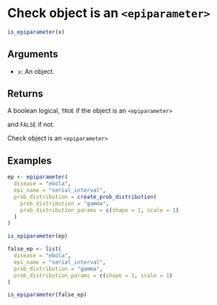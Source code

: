 # Check object is an `<epiparameter>`

```r
is_epiparameter(x)
```

## Arguments

- `x`: An object.

## Returns

A boolean logical, `TRUE` if the object is an `<epiparameter>`

and `FALSE` if not.

Check object is an `<epiparameter>`

## Examples

```r
ep <- epiparameter(
  disease = "ebola",
  epi_name = "serial_interval",
  prob_distribution = create_prob_distribution(
    prob_distribution = "gamma",
    prob_distribution_params = c(shape = 1, scale = 1)
  )
)

is_epiparameter(ep)

false_ep <- list(
  disease = "ebola",
  epi_name = "serial_interval",
  prob_distribution = "gamma",
  prob_distribution_params = c(shape = 1, scale = 1)
)

is_epiparameter(false_ep)
```
